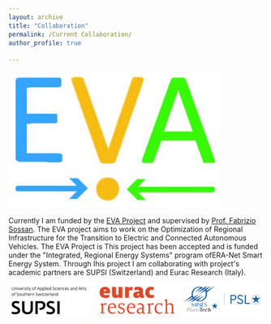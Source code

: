 ```yaml
---
layout: archive
title: "Collaboration"
permalink: /Current Collaboration/ 
author_profile: true

---
```


![Alt Text](https://github.com/BiswarupM/BiswarupM.github.io/blob/master/images/cropped-EVA_logo.jpg)  

Currently I am funded by the [EVA Project](https://evaproject.eu/) and supervised by [Prof. Fabrizio Sossan](https://cv.archives-ouvertes.fr/fabrizio-sossan). The EVA project aims to work on the Optimization of Regional Infrastructure for the Transition to Electric and Connected Autonomous Vehicles. The EVA Project is  This project has been accepted and is funded under the "Integrated, Regional Energy Systems" program ofERA-Net Smart Energy System. Through Ihis project I am collaborating with  project's academic partners are SUPSI (Switzerland) and Eurac Research (Italy).

![Alt Text](https://github.com/BiswarupM/BiswarupM.github.io/blob/master/images/EVA_Partners2.png)
